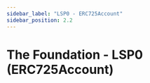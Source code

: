 ```yaml
---
sidebar_label: "LSP0 - ERC725Account"
sidebar_position: 2.2
---
```


# The Foundation - LSP0 (ERC725Account)
